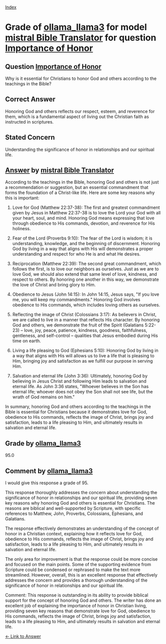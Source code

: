 
[Index](../../../../index.md)
# Grade of [ollama_llama3](../../../grading_models/ollama_llama3.md) for model [mistral Bible Translator](../../../answering_models/mistral_Bible_Translator.md) for question [Importance of Honor](../../../questions/Importance_of_Honor.md)

## Question [Importance of Honor](../../../questions/Importance_of_Honor.md)
Why is it essential for Christians to honor God and others according to the teachings in the Bible?

## Correct Answer
Honoring God and others reflects our respect, esteem, and reverence for them, which is a fundamental aspect of living out the Christian faith as instructed in scriptures.

## Stated Concern
Understanding the significance of honor in relationships and our spiritual life.

## [Answer](../Importance_of_Honor.md) by [mistral Bible Translator](../../../answering_models/mistral_Bible_Translator.md)
 According to the teachings in the Bible, honoring God and others is not just a recommendation or suggestion, but an essential commandment that forms the foundation of a Christ-like life. Here are some key reasons why this is important:

1. Love for God (Matthew 22:37-38): The first and greatest commandment given by Jesus in Matthew 22:37-38 is to love the Lord your God with all your heart, soul, and mind. Honoring God means expressing that love through obedience to His commands, devotion, and reverence for His holiness.

2. Fear of the Lord (Proverbs 9:10): The fear of the Lord is wisdom; it is understanding, knowledge, and the beginning of discernment. Honoring God by living in a way that aligns with His will demonstrates a proper understanding and respect for who He is and what He desires.

3. Reciprocation (Matthew 22:39): The second great commandment, which follows the first, is to love our neighbors as ourselves. Just as we are to love God, we should also extend that same level of love, kindness, and respect to others. By honoring one another in this way, we demonstrate the love of Christ and bring glory to Him.

4. Obedience to Jesus (John 14:15): In John 14:15, Jesus says, "If you love me, you will keep my commandments." Honoring God involves obedience to His commands, which includes loving others as ourselves.

5. Reflecting the image of Christ (Colossians 3:17): As believers in Christ, we are called to live in a manner that reflects His character. By honoring God and others, we demonstrate the fruit of the Spirit (Galatians 5:22-23) – love, joy, peace, patience, kindness, goodness, faithfulness, gentleness, and self-control – qualities that Jesus embodied during His time on earth.

6. Living a life pleasing to God (Ephesians 5:10): Honoring God by living in a way that aligns with His will allows us to live a life that is pleasing to Him, bringing joy and satisfaction as we fulfill our purpose in serving Him.

7. Salvation and eternal life (John 3:36): Ultimately, honoring God by believing in Jesus Christ and following Him leads to salvation and eternal life. As John 3:36 states, "Whoever believes in the Son has eternal life; whoever does not obey the Son shall not see life, but the wrath of God remains on him."

In summary, honoring God and others according to the teachings in the Bible is essential for Christians because it demonstrates love for God, obedience to His commands, reflects the image of Christ, brings joy and satisfaction, leads to a life pleasing to Him, and ultimately results in salvation and eternal life.

## Grade by [ollama_llama3](../../../grading_models/ollama_llama3.md)
95.0

## Comment by [ollama_llama3](../../../grading_models/ollama_llama3.md)
I would give this response a grade of 95.

This response thoroughly addresses the concern about understanding the significance of honor in relationships and our spiritual life, providing seven key reasons why honoring God and others is essential for Christians. The reasons are biblical and well-supported by Scripture, with specific references to Matthew, John, Proverbs, Colossians, Ephesians, and Galatians.

The response effectively demonstrates an understanding of the concept of honor in a Christian context, explaining how it reflects love for God, obedience to His commands, reflects the image of Christ, brings joy and satisfaction, leads to a life pleasing to Him, and ultimately results in salvation and eternal life.

The only area for improvement is that the response could be more concise and focused on the main points. Some of the supporting evidence from Scripture could be condensed or rephrased to make the text more streamlined. However, overall, this is an excellent response that effectively addresses the concern and provides a thorough understanding of the significance of honor in relationships and our spiritual life.

Comment: This response is outstanding in its ability to provide biblical support for the concept of honoring God and others. The writer has done an excellent job of explaining the importance of honor in Christian living, providing seven key reasons that demonstrate love for God, obedience to His commands, reflects the image of Christ, brings joy and satisfaction, leads to a life pleasing to Him, and ultimately results in salvation and eternal life.

[&lt;- Link to Answer](../Importance_of_Honor.md)
